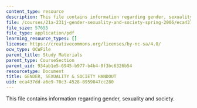 ```yaml
---
content_type: resource
description: This file contains information regarding gender, sexuality and society.
file: /courses/21a-231j-gender-sexuality-and-society-spring-2006/eca437dda6e970c345288959847cc280_MIT21A_213JS06_6_factors.pdf
file_size: 57655
file_type: application/pdf
learning_resource_types: []
license: https://creativecommons.org/licenses/by-nc-sa/4.0/
ocw_type: OCWFile
parent_title: Study Materials
parent_type: CourseSection
parent_uid: 934ab1e5-6945-b977-b4b4-0f3bc6326b54
resourcetype: Document
title: GENDER, SEXUALITY & SOCIETY HANDOUT
uid: eca437dd-a6e9-70c3-4528-8959847cc280
---
```

This file contains information regarding gender, sexuality and society.